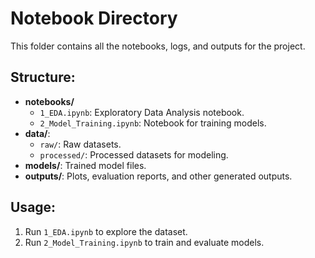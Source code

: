 # Notebook Directory

This folder contains all the notebooks, logs, and outputs for the project.

## Structure:
- **notebooks/**
  - `1_EDA.ipynb`: Exploratory Data Analysis notebook.
  - `2_Model_Training.ipynb`: Notebook for training models.
- **data/**:
  - `raw/`: Raw datasets.
  - `processed/`: Processed datasets for modeling.
- **models/**: Trained model files.
- **outputs/**: Plots, evaluation reports, and other generated outputs.

## Usage:
1. Run `1_EDA.ipynb` to explore the dataset.
2. Run `2_Model_Training.ipynb` to train and evaluate models.
